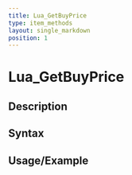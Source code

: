 ```yaml
---
title: Lua_GetBuyPrice
type: item_methods
layout: single_markdown
position: 1
---
```


# Lua_GetBuyPrice

## Description

## Syntax

## Usage/Example


